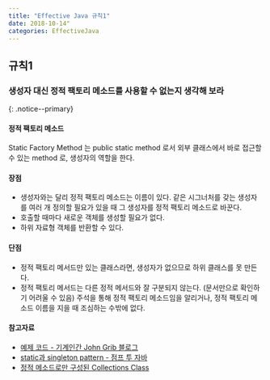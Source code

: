 ```yaml
---
title: "Effective Java 규칙1"
date: 2018-10-14"
categories: EffectiveJava
---
```


## 규칙1
### 생성자 대신 정적 팩토리 메소드를 사용할 수 없는지 생각해 보라
{: .notice--primary}

#### 정적 팩토리 메소드
Static Factory Method 는 public static method 로서 외부 클래스에서 바로 접근할 수 있는 method 로, 생성자의 역할을 한다.

#### 장점
* 생성자와는 달리 정적 팩토리 메소드는 이름이 있다.
  같은 시그너처를 갖는 생성자를 여러 개 정의할 필요가 있을 때 그 생성자를 정적 팩토리 메소드로 바꾼다.
* 호출할 때마다 새로운 객체를 생성할 필요가 없다.
* 하위 자료형 객체를 반환할 수 있다.

#### 단점
* 정적 팩토리 메서드만 있는 클래스라면, 생성자가 없으므로 하위 클래스를 못 만든다.
* 정적 팩토리 메서드는 다른 정적 메서드와 잘 구분되지 않는다. (문서만으로 확인하기 어려울 수 있음)
주석을 통해 정적 팩토리 메소드임을 알리거나, 정적 팩토리 메소드 이름을 지을 때 조심하는 수밖에 없다.

#### 참고자료
* [예제 코드 - 기계인간 John Grib 블로그](https://johngrib.github.io/wiki/static-factory-method-pattern/)
* [static과 singleton pattern - 점프 투 자바](https://wikidocs.net/228)
* [정적 메소드로만 구성된 Collections Class](http://www.incodom.kr/Java/java.util.Collections)
